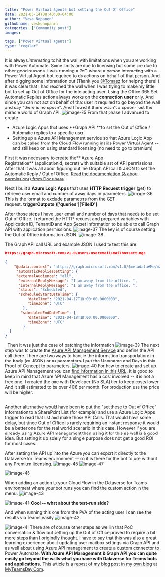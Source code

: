 ```yaml
---
title: "Power Virtual Agents bot setting the Out Of Office"
date: 2021-05-14T08:40:00-04:00
author: "Vesa Nopanen"
githubname: veskunopanen
categories: ["Community post"]
images:

tags: ["Power Virtual Agents"]
type: "regular"
---
```



It is always *interesting* to hit the wall with limitations when you are
working with Power Automate. Some limits are due to licensing but some
are due to other good reasons. I was running a PoC where a person
interacting with a Power Virtual Agent bot required to do actions on
behalf of that person. And after digging some information out (Thank
you [@Tomasz](https://poszytek.eu/en/homepage/) for helping there! ) it
was clear that I had reached the wall when I was trying to make my
little bot to set up Out of Office for the interacting user. Using the
Office 365 Set Automatic Replies action always works on
the **connection** **user** only. And since you can not act on behalf of
that user it required to go beyond the wall and say "there is no spoon".
And I found it there wasn't a spoon- just the miracle world of Graph
API.
![image-35](images/image-35.png)
From that phase I advanced to create

-   Azure Logic Apps that uses **Graph API **to set the Out of Office /
    Automatic replies to a specific user.
-   Setting up a Azure API Management service so that Azure Logic App
    can be called from the Cloud Flow running inside Power Virtual Agent
    -- and still keep on using standard licensing (no need to go to
    premium)

First it was necessary to create the** Azure App
Registration** (applicationid, secret) with suitable set of API
permissions. After that it was all about figuring out the Graph API call
& JSON to set the Automatic Reply / Out of Office. [Read the
documentation (& about permissions) from Docs
here](https://docs.microsoft.com/graph/api/user-update-mailboxsettings?view=graph-rest-1.0&tabs=http&WT.mc_id=M365-MVP-5003326).

Next I built a **Azure Logic Apps** that uses **HTTP Request
trigger** (get) to retrieve user email and number of away days in
parameters.
![image-36](images/image-36.png)
This is the format to exclude parameters from the GET
request. **triggerOutputs()\['queries'\]\['FileID'\]**

After those steps I have user email and number of days that needs to be
set Out of Office. I returned the HTTP-request and prepared variables
with Application ID, TenantID and App Secret information to be able to
call Graph API with application permissions.
![image-37](images/image-37.png)
The key is of course setting the Out of Office information JSON.
![image-38](images/image-38.png)

The Graph API call URL and example JSON I used to test this are:
 

```json
https://graph.microsoft.com/v1.0/users/useremail/mailboxsettings
 
{
    "@odata.context": "https://graph.microsoft.com/v1.0/$metadata#Me/mailboxSettings",
     "automaticRepliesSetting": {
     "externalAudience": "all",
      "externalReplyMessage": "I am away from the office. ",
      "internalReplyMessage": "I am away from the office. ",
      "status": "Scheduled",
      "scheduledStartDateTime": {
          "dateTime": "2021-04-17T18:00:00.0000000",
          "timeZone": "UTC"
        },
       "scheduledEndDateTime": {
          "dateTime": "2021-04-18T18:00:00.0000000",
          "timeZone": "UTC"
        }
  }
}
```
 
Then it was just the case of patching the information
![image-39](images/image-39.png)
The next step was to create the [Azure API Management
Service](https://azure.microsoft.com/services/api-management) and
define the API call there. There are two ways to handle the information
transportation: in the body (as JSON) or as parameters. I put the
Username and Days in this Proof of Concept to parameters.
![image-40](images/image-40.png)
For how to create and set up Azure API Management you can [find
information in this
URL](https://docs.microsoft.com/azure/api-management/?WT.mc_id=M365-MVP-5003326).
It is good to keep in mind that Azure API Management has a cost involved
-- it is not a free one. I created the one with Developer (No SLA) tier
to keep costs lower. And it still estimated to be over 40€ per month.
For production use the price will be higher.

\
Another alternative would have been to put the "set these to Out of
Office" information to a SharePoint List (for example) and use a Azure
Logic Apps trigger to read that list and make those API Calls. That
would have some delay, but since Out of Office is rarely requiring an
instant response it would be a better one for the real world scenario in
this case. However if you are already using Azure API management then
using it for this as well is a good idea. But setting it up solely for a
single purpose does not get a good ROI for most cases.

After setting the API up into the Azure you can export it directly to
the Dataverse for Teams environment -- so it is there for the bot to use
without any Premium licensing.
![image-45](images/image-45.png)
![image-47](images/image-47.png)

![image-46](images/image-46.png)

When adding an action to your Cloud Flow in the Dataverse for Teams
environment where your bot runs you can find the custom action in the
menu.
![image-43](images/image-43.png)

![image-44](images/image-44.png)
**Cool -- what about the test-run side?**

And when running this one from the PVA of the acting user I can see the
results via Teams easily
![image-42](images/image-42.png)

![image-41](images/image-41.png)
There are of course other steps as well in that PoC conversation & flow
but setting up the Out of Office proved to require a bit more steps than
I originally thought. I have to say that this was also a great learning
experience about updating user mailbox settings via Graph API and as
well about using Azure API management to create a custom connector to
Power Automate.
**With Azure API Management & Graph API you can quite easily go beyond
the walls what you have with Dataverse for Teams bots and
applications.**
This article is a [repost of my blog post in my own blog at
MyTeamsDay.Com](https://myteamsday.com/2021/04/17/pva-and-oof/).
 

